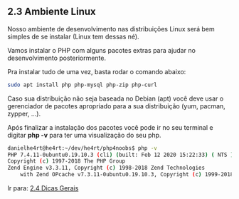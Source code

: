 ## 2.3 Ambiente Linux

Nosso ambiente de desenvolvimento nas distribuições Linux será bem simples de se instalar (Linux tem dessas né).

Vamos instalar o PHP com alguns pacotes extras para ajudar no desenvolvimento posteriormente.

Pra instalar tudo de uma vez, basta rodar o comando abaixo:

```bash
sudo apt install php php-mysql php-zip php-curl
```

Caso sua distribuição não seja baseada no Debian (apt) você deve usar o gerenciador de pacotes apropriado para a sua distribuição (yum, pacman, zypper, ...).

Após finalizar a instalação dos pacotes você pode ir no seu terminal e digitar **php -v** para ter uma visualização do seu php.

```bash
danielhe4rt@he4rt:~/dev/he4rt/php4noobs$ php -v
PHP 7.4.11-0ubuntu0.19.10.3 (cli) (built: Feb 12 2020 15:22:33) ( NTS )
Copyright (c) 1997-2018 The PHP Group
Zend Engine v3.3.11, Copyright (c) 1998-2018 Zend Technologies
    with Zend OPcache v7.3.11-0ubuntu0.19.10.3, Copyright (c) 1999-2018, by Zend Technologies
```

Ir para: [2.4 Dicas Gerais](4-Dicas-gerais.md)